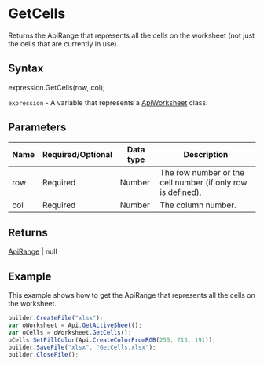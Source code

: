 # GetCells

Returns the ApiRange that represents all the cells on the worksheet (not just the cells that are currently in use).

## Syntax

expression.GetCells(row, col);

`expression` - A variable that represents a [ApiWorksheet](../ApiWorksheet.md) class.

## Parameters

| **Name** | **Required/Optional** | **Data type** | **Description** |
| ------------- | ------------- | ------------- | ------------- |
| row | Required | Number | The row number or the cell number (if only row is defined). |
| col | Required | Number | The column number. |

## Returns

[ApiRange](../../ApiRange/ApiRange.md) &#124; null

## Example

This example shows how to get the ApiRange that represents all the cells on the worksheet.

```javascript
builder.CreateFile("xlsx");
var oWorksheet = Api.GetActiveSheet();
var oCells = oWorksheet.GetCells();
oCells.SetFillColor(Api.CreateColorFromRGB(255, 213, 191));
builder.SaveFile("xlsx", "GetCells.xlsx");
builder.CloseFile();
```
